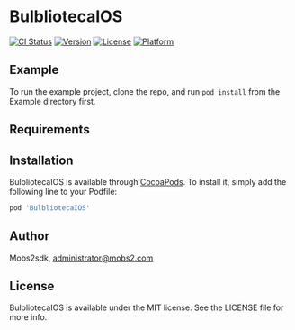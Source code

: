 # BulbliotecaIOS

[![CI Status](https://img.shields.io/travis/Mobs2sdk/BulbliotecaIOS.svg?style=flat)](https://travis-ci.org/Mobs2sdk/BulbliotecaIOS)
[![Version](https://img.shields.io/cocoapods/v/BulbliotecaIOS.svg?style=flat)](https://cocoapods.org/pods/BulbliotecaIOS)
[![License](https://img.shields.io/cocoapods/l/BulbliotecaIOS.svg?style=flat)](https://cocoapods.org/pods/BulbliotecaIOS)
[![Platform](https://img.shields.io/cocoapods/p/BulbliotecaIOS.svg?style=flat)](https://cocoapods.org/pods/BulbliotecaIOS)

## Example

To run the example project, clone the repo, and run `pod install` from the Example directory first.

## Requirements

## Installation

BulbliotecaIOS is available through [CocoaPods](https://cocoapods.org). To install
it, simply add the following line to your Podfile:

```ruby
pod 'BulbliotecaIOS'
```

## Author

Mobs2sdk, administrator@mobs2.com

## License

BulbliotecaIOS is available under the MIT license. See the LICENSE file for more info.
